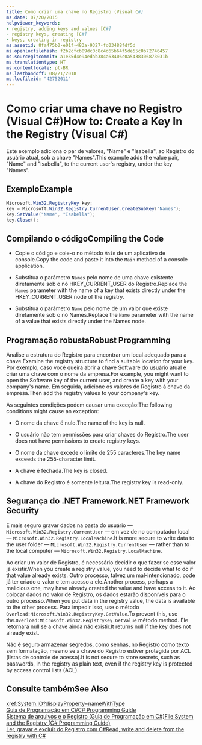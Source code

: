 ```yaml
---
title: Como criar uma chave no Registro (Visual C#)
ms.date: 07/20/2015
helpviewer_keywords:
- registry, adding keys and values [C#]
- registry keys, creating [C#]
- keys, creating in registry
ms.assetid: 8fa475b0-e01f-483a-9327-fd03488fdf5d
ms.openlocfilehash: f2b2cfcb09dc0c8c4d65b64f5de55c0b72746457
ms.sourcegitcommit: a1e35d4e94edab384a63406c0a5438306873031b
ms.translationtype: HT
ms.contentlocale: pt-BR
ms.lasthandoff: 08/21/2018
ms.locfileid: "42752011"
---
```

# <a name="how-to-create-a-key-in-the-registry-visual-c"></a><span data-ttu-id="c2678-102">Como criar uma chave no Registro (Visual C#)</span><span class="sxs-lookup"><span data-stu-id="c2678-102">How to: Create a Key In the Registry (Visual C#)</span></span>
<span data-ttu-id="c2678-103">Este exemplo adiciona o par de valores, "Name" e "Isabella", ao Registro do usuário atual, sob a chave "Names".</span><span class="sxs-lookup"><span data-stu-id="c2678-103">This example adds the value pair, "Name" and "Isabella", to the current user's registry, under the key "Names".</span></span>  
  
## <a name="example"></a><span data-ttu-id="c2678-104">Exemplo</span><span class="sxs-lookup"><span data-stu-id="c2678-104">Example</span></span>  
  
```csharp  
Microsoft.Win32.RegistryKey key;  
key = Microsoft.Win32.Registry.CurrentUser.CreateSubKey("Names");  
key.SetValue("Name", "Isabella");  
key.Close();  
```  
  
## <a name="compiling-the-code"></a><span data-ttu-id="c2678-105">Compilando o código</span><span class="sxs-lookup"><span data-stu-id="c2678-105">Compiling the Code</span></span>  
  
-   <span data-ttu-id="c2678-106">Copie o código e cole-o no método `Main` de um aplicativo de console.</span><span class="sxs-lookup"><span data-stu-id="c2678-106">Copy the code and paste it into the `Main` method of a console application.</span></span>  
  
-   <span data-ttu-id="c2678-107">Substitua o parâmetro `Names` pelo nome de uma chave existente diretamente sob o nó HKEY_CURRENT_USER do Registro.</span><span class="sxs-lookup"><span data-stu-id="c2678-107">Replace the `Names` parameter with the name of a key that exists directly under the HKEY_CURRENT_USER node of the registry.</span></span>  
  
-   <span data-ttu-id="c2678-108">Substitua o parâmetro `Name` pelo nome de um valor que existe diretamente sob o nó Names.</span><span class="sxs-lookup"><span data-stu-id="c2678-108">Replace the `Name` parameter with the name of a value that exists directly under the Names node.</span></span>  
  
## <a name="robust-programming"></a><span data-ttu-id="c2678-109">Programação robusta</span><span class="sxs-lookup"><span data-stu-id="c2678-109">Robust Programming</span></span>  
 <span data-ttu-id="c2678-110">Analise a estrutura do Registro para encontrar um local adequado para a chave.</span><span class="sxs-lookup"><span data-stu-id="c2678-110">Examine the registry structure to find a suitable location for your key.</span></span> <span data-ttu-id="c2678-111">Por exemplo, caso você queira abrir a chave Software do usuário atual e criar uma chave com o nome da empresa.</span><span class="sxs-lookup"><span data-stu-id="c2678-111">For example, you might want to open the Software key of the current user, and create a key with your company's name.</span></span> <span data-ttu-id="c2678-112">Em seguida, adicione os valores do Registro à chave da empresa.</span><span class="sxs-lookup"><span data-stu-id="c2678-112">Then add the registry values to your company's key.</span></span>  
  
 <span data-ttu-id="c2678-113">As seguintes condições podem causar uma exceção:</span><span class="sxs-lookup"><span data-stu-id="c2678-113">The following conditions might cause an exception:</span></span>  
  
-   <span data-ttu-id="c2678-114">O nome da chave é nulo.</span><span class="sxs-lookup"><span data-stu-id="c2678-114">The name of the key is null.</span></span>  
  
-   <span data-ttu-id="c2678-115">O usuário não tem permissões para criar chaves do Registro.</span><span class="sxs-lookup"><span data-stu-id="c2678-115">The user does not have permissions to create registry keys.</span></span>  
  
-   <span data-ttu-id="c2678-116">O nome da chave excede o limite de 255 caracteres.</span><span class="sxs-lookup"><span data-stu-id="c2678-116">The key name exceeds the 255-character limit.</span></span>  
  
-   <span data-ttu-id="c2678-117">A chave é fechada.</span><span class="sxs-lookup"><span data-stu-id="c2678-117">The key is closed.</span></span>  
  
-   <span data-ttu-id="c2678-118">A chave do Registro é somente leitura.</span><span class="sxs-lookup"><span data-stu-id="c2678-118">The registry key is read-only.</span></span>  
  
## <a name="net-framework-security"></a><span data-ttu-id="c2678-119">Segurança do .NET Framework</span><span class="sxs-lookup"><span data-stu-id="c2678-119">.NET Framework Security</span></span>  
 <span data-ttu-id="c2678-120">É mais seguro gravar dados na pasta do usuário — `Microsoft.Win32.Registry.CurrentUser` — em vez de no computador local — `Microsoft.Win32.Registry.LocalMachine`.</span><span class="sxs-lookup"><span data-stu-id="c2678-120">It is more secure to write data to the user folder — `Microsoft.Win32.Registry.CurrentUser` — rather than to the local computer — `Microsoft.Win32.Registry.LocalMachine`.</span></span>  
  
 <span data-ttu-id="c2678-121">Ao criar um valor de Registro, é necessário decidir o que fazer se esse valor já existir.</span><span class="sxs-lookup"><span data-stu-id="c2678-121">When you create a registry value, you need to decide what to do if that value already exists.</span></span> <span data-ttu-id="c2678-122">Outro processo, talvez um mal-intencionado, pode já ter criado o valor e tem acesso a ele.</span><span class="sxs-lookup"><span data-stu-id="c2678-122">Another process, perhaps a malicious one, may have already created the value and have access to it.</span></span> <span data-ttu-id="c2678-123">Ao colocar dados no valor de Registro, os dados estarão disponíveis para o outro processo.</span><span class="sxs-lookup"><span data-stu-id="c2678-123">When you put data in the registry value, the data is available to the other process.</span></span> <span data-ttu-id="c2678-124">Para impedir isso, use o método `Overload:Microsoft.Win32.RegistryKey.GetValue`.</span><span class="sxs-lookup"><span data-stu-id="c2678-124">To prevent this, use the.`Overload:Microsoft.Win32.RegistryKey.GetValue`</span></span> <span data-ttu-id="c2678-125">método.</span><span class="sxs-lookup"><span data-stu-id="c2678-125">method.</span></span> <span data-ttu-id="c2678-126">Ele retornará null se a chave ainda não existir.</span><span class="sxs-lookup"><span data-stu-id="c2678-126">It returns null if the key does not already exist.</span></span>  
  
 <span data-ttu-id="c2678-127">Não é seguro armazenar segredos, como senhas, no Registro como texto sem formatação, mesmo se a chave do Registro estiver protegida por ACL (listas de controle de acesso).</span><span class="sxs-lookup"><span data-stu-id="c2678-127">It is not secure to store secrets, such as passwords, in the registry as plain text, even if the registry key is protected by access control lists (ACL).</span></span>  
  
## <a name="see-also"></a><span data-ttu-id="c2678-128">Consulte também</span><span class="sxs-lookup"><span data-stu-id="c2678-128">See Also</span></span>  
 <xref:System.IO?displayProperty=nameWithType>  
 [<span data-ttu-id="c2678-129">Guia de Programação em C#</span><span class="sxs-lookup"><span data-stu-id="c2678-129">C# Programming Guide</span></span>](../../../csharp/programming-guide/index.md)  
 [<span data-ttu-id="c2678-130">Sistema de arquivos e o Registro (Guia de Programação em C#)</span><span class="sxs-lookup"><span data-stu-id="c2678-130">File System and the Registry (C# Programming Guide)</span></span>](../../../csharp/programming-guide/file-system/index.md)  
 [<span data-ttu-id="c2678-131">Ler, gravar e excluir do Registro com C#</span><span class="sxs-lookup"><span data-stu-id="c2678-131">Read, write and delete from the registry with C#</span></span>](http://www.codeproject.com/Articles/3389/Read-write-and-delete-from-registry-with-C)
